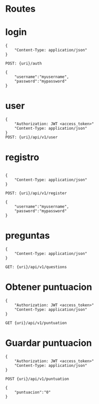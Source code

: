 # Routes

# login

```
{
    "Content-Type: application/json"
}

POST: {uri}/auth

{
    "username":"myusername",
    "password":"mypassword"
}
```

# user

```
{
    "Authorization: JWT <access_token>"
    "Content-Type: application/json"
}
POST: {uri}/api/v1/user
```

# registro

```

{
    "Content-Type: application/json"
}

POST: {uri}/api/v1/register

{
    "username":"myusername",
    "password":"mypassword"
}
```

# preguntas

```
{
    "Content-Type: application/json"
}

GET: {uri}/api/v1/questions
```

# Obtener puntuacion

```
{
    "Authorization: JWT <access_token>"
    "Content-Type: application/json"
}

GET {uri}/api/v1/puntuation
```

# Guardar puntuacion

```
{
    "Authorization: JWT <access_token>"
    "Content-Type: application/json"
}

POST {uri}/api/v1/puntuation

{
    "puntuacion":"0"
}
```
